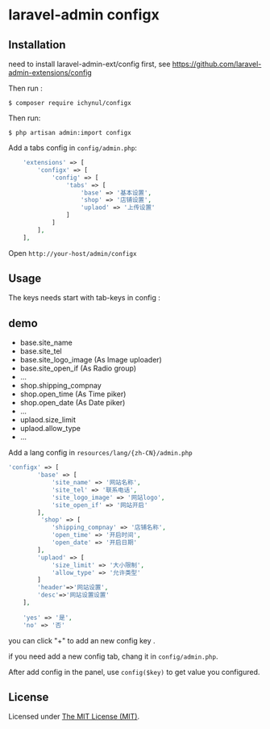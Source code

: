 laravel-admin configx
======

## Installation

need to install laravel-admin-ext/config first, see https://github.com/laravel-admin-extensions/config

Then run :
```
$ composer require ichynul/configx
```
Then run: 
```
$ php artisan admin:import configx
```
Add a tabs config in `config/admin.php`:
```php
    'extensions' => [
        'configx' => [
            'config' => [
                'tabs' => [
                    'base' => '基本设置',
                    'shop' => '店铺设置',
                    'uplaod' => '上传设置'
                ]
            ]
        ],
    ],

```

Open `http://your-host/admin/configx`

## Usage

The keys needs start with tab-keys in config :
## demo
+ base.site_name
+ base.site_tel
+ base.site_logo_image (As Image uploader)
+ base.site_open_if (As Radio group)
+ ...
+ shop.shipping_compnay
+ shop.open_time (As Time piker)
+ shop.open_date (As Date piker)
+ ...
+ uplaod.size_limit
+ uplaod.allow_type
+ ...

Add a lang config in `resources/lang/{zh-CN}/admin.php`
```php
'configx' => [
        'base' => [
            'site_name' => '网站名称',
            'site_tel' => '联系电话',
            'site_logo_image' => '网站logo',
            'site_open_if' => '网站开启'
        ],
         'shop' => [
            'shipping_compnay' => '店铺名称',
            'open_time' => '开启时间',
            'open_date' => '开启日期'
        ],
        'uplaod' => [
            'size_limit' => '大小限制',
            'allow_type' => '允许类型'
        ]
        'header'=>'网站设置',
        'desc'=>'网站设置设置'
    ],
    
    'yes' => '是',
    'no' => '否'
```
you can click "+" to add an new config key .

if you need add a new config tab, chang it in `config/admin.php`.

After add config in the panel, use `config($key)` to get value you configured.

License
------------
Licensed under [The MIT License (MIT)](LICENSE).
